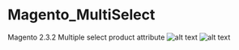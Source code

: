 # Magento_MultiSelect
Magento 2.3.2 Multiple select product attribute
![alt text](https://raw.githubusercontent.com/igorpuchilo/Magento_MultiSelect/blob/master/1.png)
![alt text](https://raw.githubusercontent.com/igorpuchilo/Magento_MultiSelect/blob/master/2.PNG)
